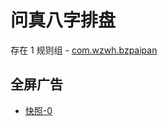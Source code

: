 # 问真八字排盘

存在 1 规则组 - [com.wzwh.bzpaipan](/src/apps/com.wzwh.bzpaipan.ts)

## 全屏广告

- [快照-0](https://gkd-kit.gitee.io/import/13162912)
